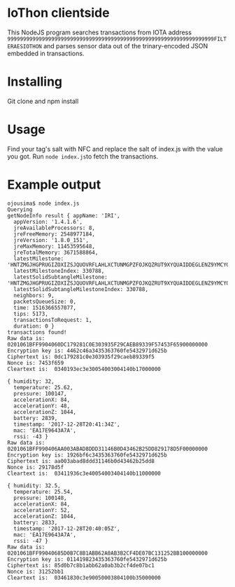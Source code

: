 # IoThon clientside
This NodeJS program searches transactions from IOTA address `999999999999999999999999999999999999999999999999999999999999999999FILTERAESIOTHON`
and parses sensor data out of the trinary-encoded JSON embedded in transactions. 

# Installing
Git clone and npm install

# Usage 
Find your tag's salt with NFC and replace the salt of index.js with the value you got. 
Run `node index.js`to fetch the transactions.

# Example output
```
ojousima$ node index.js 
Querying
getNodeInfo result { appName: 'IRI',
  appVersion: '1.4.1.6',
  jreAvailableProcessors: 8,
  jreFreeMemory: 2548977184,
  jreVersion: '1.8.0_151',
  jreMaxMemory: 11453595648,
  jreTotalMemory: 3671588864,
  latestMilestone: 'HNTZMGJHGPRUGIZOXIZSJQUOVRFLAHLXCTUNMGPZFOJKQZRUT9XYQUAIDDEGLENZ9YMCYOGUCWJXZ9999',
  latestMilestoneIndex: 330788,
  latestSolidSubtangleMilestone: 'HNTZMGJHGPRUGIZOXIZSJQUOVRFLAHLXCTUNMGPZFOJKQZRUT9XYQUAIDDEGLENZ9YMCYOGUCWJXZ9999',
  latestSolidSubtangleMilestoneIndex: 330788,
  neighbors: 9,
  packetsQueueSize: 0,
  time: 1516366557077,
  tips: 5173,
  transactionsToRequest: 1,
  duration: 0 }
transactions found!
Raw data is:  0201061BFF9904060DC179281C0E303935F29CAEB89339F57453F65900000000
Encryption key is: 4462c46a3435363760fe5432971d625b
Ciphertext is: 0dc179281c0e303935f29caeb89339f5
Nonce is: 7453f659
Cleartext is:  0340193ec3e30054003004140b17000000

{ humidity: 32,
  temperature: 25.62,
  pressure: 100147,
  accelerationX: 84,
  accelerationY: 48,
  accelerationZ: 1044,
  battery: 2839,
  timestamp: '2017-12-28T20:41:34Z',
  mac: 'EA17E9643A7A',
  rssi: -43 }
Raw data is:  0201061BFF990406AA003ABAD8DDD31146B0D43462B25DD829178D5F00000000
Encryption key is: 1926bf6c3435363760fe5432971d625b
Ciphertext is: aa003abad8ddd31146b0d43462b25dd8
Nonce is: 29178d5f
Cleartext is:  03411936c3e40054003404140b11000000

{ humidity: 32.5,
  temperature: 25.54,
  pressure: 100148,
  accelerationX: 84,
  accelerationY: 52,
  accelerationZ: 1044,
  battery: 2833,
  timestamp: '2017-12-28T20:40:05Z',
  mac: 'EA17E9643A7A',
  rssi: -47 }
Raw data is:  0201061BFF99040685D0B7C8B1ABB62A0AB3B2CF4DE07BC131252BB100000000
Encryption key is: 011419823435363760fe5432971d625b
Ciphertext is: 85d0b7c8b1abb62a0ab3b2cf4de07bc1
Nonce is: 31252bb1
Cleartext is:  03461830c3e90050003804100b35000000
```
